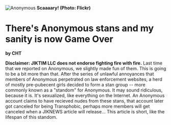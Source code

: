 ![Anonymous](https://i.imgur.com/m6YZmHN.png)
**Scaaaary! (Photo: Flickr)**
# There's Anonymous stans and my sanity is now Game Over
**by CHT**

**Disclaimer: JIKTIM LLC does not endorse fighting fire with fire.**
Last time that we reported on Anonymous, we slightly made fun of them. This is going to be a bit more than that.
After the series of unlawful annoyances that members of Anonymous perpetrated on law enforcement websites, a herd of mostly pre-pubecent girls decided to form a stan group -- more commonly known as a "standom" for Anonymous.
It may sound ridiculous, because it is. It's sexualized, like everything on the Internet. An Anonymous account claims to have recieved nudes from these stans, that account later got canceled for being Transphobic, perhaps more members will get canceled when a JIKNEWS article will release...
This article is short, like the lifespan of this standom.
